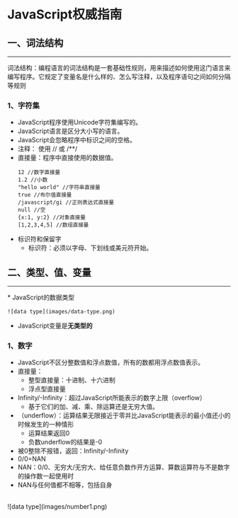 # JavaScript权威指南
## 一、词法结构
<hr/>
词法结构：编程语言的词法结构是一套基础性规则，用来描述如何使用这门语言来编写程序。它规定了变量名是什么样的、怎么写注释，以及程序语句之间如何分隔等规则

### 1、字符集
* JavaScript程序使用Unicode字符集编写的。
* JavaScript语言是区分大小写的语言。
* JavaScript会忽略程序中标识之间的空格。
* 注释： 使用 // 或 /**/
* 直接量：程序中直接使用的数据值。
    ```
    12 //数字直接量
    1.2 //小数
    "hello world" //字符串直接量
    true //布尔值直接量
    /javascript/gi //正则表达式直接量
    null //空
    {x:1, y:2} //对象直接量
    [1,2,3,4,5] //数组直接量
    ```
* 标识符和保留字
    * 标识符：必须以字母、下划线或美元符开始。
    
## 二、类型、值、变量
<hr/>
* JavaScript的数据类型
    
    ![data type](images/data-type.png)

* JavaScript变量是**无类型的**

### 1、数字
* JavaScript不区分整数值和浮点数值，所有的数都用浮点数值表示。
* 直接量：
    * 整型直接量：十进制、十六进制
    * 浮点型直接量
* Infinity/-Infinity：超过JavaScript所能表示的数字上限（overflow）
    * 基于它们的加、减、乘、除运算还是无穷大值。
* （underflow）：运算结果无限接近于零并比JavaScript能表示的最小值还小的时候发生的一种情形
    * 运算结果返回0
    * 负数underflow的结果是-0
* 被0整除不报错，返回：Infinity/-Infinity
* 0/0=NAN
* NAN：0/0、无穷大/无穷大、给任意负数作开方运算、算数运算符与不是数字的操作数一起使用时
* NAN与任何值都不相等，包括自身
<br/>
![data type](images/number1.png)
    